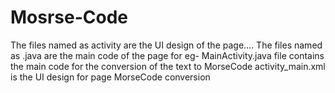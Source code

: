 # Mosrse-Code
The files named as activity are the UI design of the page....
The files named as .java are the main code of the page
for eg- MainActivity.java file contains the main code for the conversion of the text to MorseCode
activity_main.xml is the UI design for page MorseCode conversion

